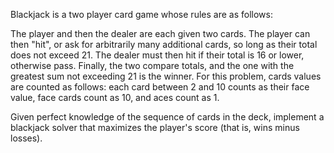 Blackjack is a two player card game whose rules are as follows:

The player and then the dealer are each given two cards.
The player can then "hit", or ask for arbitrarily many additional cards, so long as their total does not exceed 21.
The dealer must then hit if their total is 16 or lower, otherwise pass.
Finally, the two compare totals, and the one with the greatest sum not exceeding 21 is the winner.
For this problem, cards values are counted as follows: each card between 2 and 10 counts as their face value, face cards count as 10, and aces count as 1.

Given perfect knowledge of the sequence of cards in the deck, implement a blackjack solver that maximizes the player's score (that is, wins minus losses).
